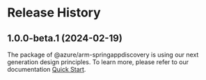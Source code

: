 # Release History
    
## 1.0.0-beta.1 (2024-02-19)

The package of @azure/arm-springappdiscovery is using our next generation design principles. To learn more, please refer to our documentation [Quick Start](https://aka.ms/js-track2-quickstart).
